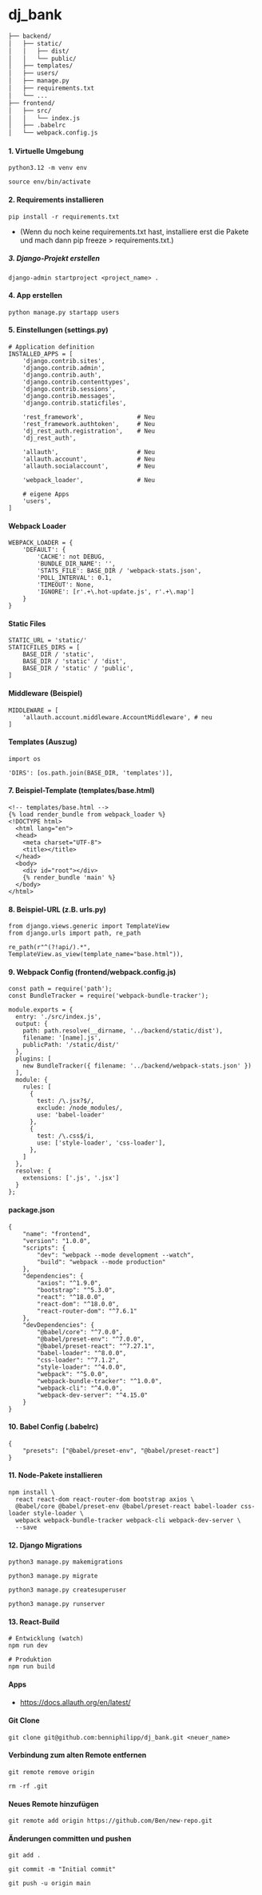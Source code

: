 # dj_bank

```bash
├── backend/
│   ├── static/
│   │   ├── dist/
│   │   └── public/
│   ├── templates/
│   ├── users/
│   ├── manage.py
│   ├── requirements.txt
│   └── ...
├── frontend/
│   ├── src/
│   │   └── index.js
│   ├── .babelrc
│   └── webpack.config.js
```


#### 1. Virtuelle Umgebung
```
python3.12 -m venv env
```
```
source env/bin/activate
```


#### 2. Requirements installieren
```
pip install -r requirements.txt
```

- (Wenn du noch keine requirements.txt hast, installiere erst die Pakete und mach dann pip freeze > requirements.txt.)


##### 3. Django-Projekt erstellen
```
django-admin startproject <project_name> .
```


#### 4. App erstellen
```
python manage.py startapp users
```


#### 5. Einstellungen (settings.py)
```
# Application definition
INSTALLED_APPS = [
    'django.contrib.sites',
    'django.contrib.admin',
    'django.contrib.auth',
    'django.contrib.contenttypes',
    'django.contrib.sessions',
    'django.contrib.messages',
    'django.contrib.staticfiles',

    'rest_framework',               # Neu
    'rest_framework.authtoken',     # Neu
    'dj_rest_auth.registration',    # Neu
    'dj_rest_auth',

    'allauth',                      # Neu
    'allauth.account',              # Neu 
    'allauth.socialaccount',        # Neu

    'webpack_loader',               # Neu

    # eigene Apps
    'users',
]
```


#### Webpack Loader
```
WEBPACK_LOADER = {
    'DEFAULT': {
        'CACHE': not DEBUG,
        'BUNDLE_DIR_NAME': '',
        'STATS_FILE': BASE_DIR / 'webpack-stats.json',
        'POLL_INTERVAL': 0.1,
        'TIMEOUT': None,
        'IGNORE': [r'.+\.hot-update.js', r'.+\.map']
    }
}
```


#### Static Files
```
STATIC_URL = 'static/'
STATICFILES_DIRS = [
    BASE_DIR / 'static',
    BASE_DIR / 'static' / 'dist',
    BASE_DIR / 'static' / 'public',
]
```


#### Middleware (Beispiel)
``` 
MIDDLEWARE = [
    'allauth.account.middleware.AccountMiddleware', # neu
]
```


#### Templates (Auszug)
```
import os
```
```
'DIRS': [os.path.join(BASE_DIR, 'templates')],
```


#### 7. Beispiel-Template (templates/base.html)
``` 
<!-- templates/base.html -->
{% load render_bundle from webpack_loader %}
<!DOCTYPE html>
  <html lang="en">
  <head>
    <meta charset="UTF-8">
    <title></title>
  </head>
  <body>
    <div id="root"></div>
    {% render_bundle 'main' %}
  </body>
</html>
```


#### 8. Beispiel-URL (z.B. urls.py)
```
from django.views.generic import TemplateView
from django.urls import path, re_path
```
```
re_path(r"^(?!api/).*", TemplateView.as_view(template_name="base.html")),
```


#### 9. Webpack Config (frontend/webpack.config.js)
```
const path = require('path');
const BundleTracker = require('webpack-bundle-tracker');

module.exports = {
  entry: './src/index.js',
  output: {
    path: path.resolve(__dirname, '../backend/static/dist'),
    filename: '[name].js',
    publicPath: '/static/dist/'
  },
  plugins: [
    new BundleTracker({ filename: '../backend/webpack-stats.json' })
  ],
  module: {
    rules: [
      {
        test: /\.jsx?$/,
        exclude: /node_modules/,
        use: 'babel-loader'
      },
      {
        test: /\.css$/i,
        use: ['style-loader', 'css-loader'],
      },
    ]
  },
  resolve: {
    extensions: ['.js', '.jsx']
  }
};
```

#### package.json
```
{
    "name": "frontend",
    "version": "1.0.0",
    "scripts": {
        "dev": "webpack --mode development --watch",
        "build": "webpack --mode production"
    },
    "dependencies": {
        "axios": "^1.9.0",
        "bootstrap": "^5.3.0",
        "react": "^18.0.0",
        "react-dom": "^18.0.0",
        "react-router-dom": "^7.6.1"
    },
    "devDependencies": {
        "@babel/core": "^7.0.0",
        "@babel/preset-env": "^7.0.0",
        "@babel/preset-react": "^7.27.1",
        "babel-loader": "^8.0.0",
        "css-loader": "^7.1.2",
        "style-loader": "^4.0.0",
        "webpack": "^5.0.0",
        "webpack-bundle-tracker": "^1.0.0",
        "webpack-cli": "^4.0.0",
        "webpack-dev-server": "^4.15.0"
    }
}
```

#### 10. Babel Config (.babelrc)
```
{
    "presets": ["@babel/preset-env", "@babel/preset-react"]
}
```


#### 11. Node-Pakete installieren
```
npm install \
  react react-dom react-router-dom bootstrap axios \
  @babel/core @babel/preset-env @babel/preset-react babel-loader css-loader style-loader \
  webpack webpack-bundle-tracker webpack-cli webpack-dev-server \
  --save
```


#### 12. Django Migrations
```
python3 manage.py makemigrations
```

```
python3 manage.py migrate
```

```
python3 manage.py createsuperuser
```

```
python3 manage.py runserver
```


#### 13. React-Build
```
# Entwicklung (watch)
npm run dev
```

```
# Produktion
npm run build
```


#### Apps
- https://docs.allauth.org/en/latest/


#### Git Clone
```
git clone git@github.com:benniphilipp/dj_bank.git <neuer_name>
```


#### Verbindung zum alten Remote entfernen 
```
git remote remove origin
```

``` 
rm -rf .git
```

#### Neues Remote hinzufügen
```
git remote add origin https://github.com/Ben/new-repo.git
```


#### Änderungen committen und pushen
```
git add .
```
```
git commit -m "Initial commit"
```
```
git push -u origin main
```